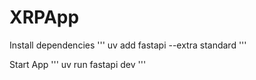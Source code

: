 # XRPApp

Install dependencies
'''
uv add fastapi --extra standard
'''

Start App
'''
uv run fastapi dev
'''
